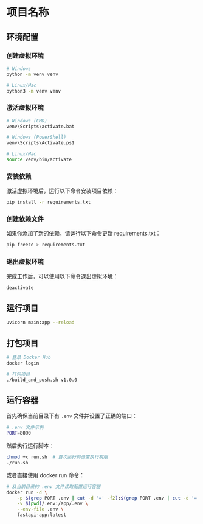 # 项目名称

## 环境配置

### 创建虚拟环境

```bash
# Windows
python -m venv venv

# Linux/Mac
python3 -m venv venv
```

### 激活虚拟环境

```bash
# Windows (CMD)
venv\Scripts\activate.bat

# Windows (PowerShell)
venv\Scripts\Activate.ps1

# Linux/Mac
source venv/bin/activate
```

### 安装依赖

激活虚拟环境后，运行以下命令安装项目依赖：

```bash
pip install -r requirements.txt
```

### 创建依赖文件

如果你添加了新的依赖，请运行以下命令更新 requirements.txt：

```bash
pip freeze > requirements.txt
```

### 退出虚拟环境

完成工作后，可以使用以下命令退出虚拟环境：

```bash
deactivate
```

## 运行项目

```bash
uvicorn main:app --reload
```

## 打包项目

```bash
# 登录 Docker Hub
docker login

# 打包项目
./build_and_push.sh v1.0.0
```

## 运行容器

首先确保当前目录下有 `.env` 文件并设置了正确的端口：

```bash
# .env 文件示例
PORT=8090
```

然后执行运行脚本：
```bash
chmod +x run.sh  # 首次运行前设置执行权限
./run.sh
```

或者直接使用 docker run 命令：
```bash
# 从当前目录的 .env 文件读取配置运行容器
docker run -d \
    -p $(grep PORT .env | cut -d '=' -f2):$(grep PORT .env | cut -d '=' -f2) \
    -v $(pwd)/.env:/app/.env \
    --env-file .env \
    fastapi-app:latest
```
